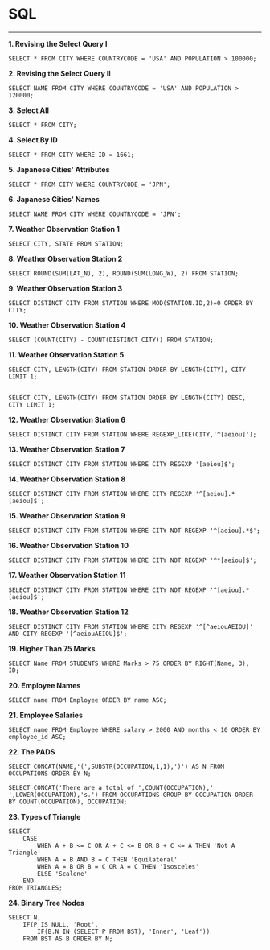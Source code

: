 # SQL
----

**1. Revising the Select Query I**

```
SELECT * FROM CITY WHERE COUNTRYCODE = 'USA' AND POPULATION > 100000;
```

**2. Revising the Select Query II**

```
SELECT NAME FROM CITY WHERE COUNTRYCODE = 'USA' AND POPULATION > 120000;
```

**3. Select All**

```
SELECT * FROM CITY;
```

**4. Select By ID**

```
SELECT * FROM CITY WHERE ID = 1661;
```

**5. Japanese Cities' Attributes**

```
SELECT * FROM CITY WHERE COUNTRYCODE = 'JPN';
```

**6. Japanese Cities' Names**

```
SELECT NAME FROM CITY WHERE COUNTRYCODE = 'JPN';
```

**7. Weather Observation Station 1**

```
SELECT CITY, STATE FROM STATION;
```

**8. Weather Observation Station 2**
```
SELECT ROUND(SUM(LAT_N), 2), ROUND(SUM(LONG_W), 2) FROM STATION;
```


**9. Weather Observation Station 3**

```
SELECT DISTINCT CITY FROM STATION WHERE MOD(STATION.ID,2)=0 ORDER BY CITY;
```

**10. Weather Observation Station 4**

```
SELECT (COUNT(CITY) - COUNT(DISTINCT CITY)) FROM STATION;
```

**11. Weather Observation Station 5**
```
SELECT CITY, LENGTH(CITY) FROM STATION ORDER BY LENGTH(CITY), CITY LIMIT 1;


SELECT CITY, LENGTH(CITY) FROM STATION ORDER BY LENGTH(CITY) DESC, CITY LIMIT 1;
```

**12. Weather Observation Station 6**
```
SELECT DISTINCT CITY FROM STATION WHERE REGEXP_LIKE(CITY,'^[aeiou]');
```

**13. Weather Observation Station 7**
```
SELECT DISTINCT CITY FROM STATION WHERE CITY REGEXP '[aeiou]$';
```

**14. Weather Observation Station 8**
```
SELECT DISTINCT CITY FROM STATION WHERE CITY REGEXP '^[aeiou].*[aeiou]$';
```

**15. Weather Observation Station 9**
```
SELECT DISTINCT CITY FROM STATION WHERE CITY NOT REGEXP '^[aeiou].*$';
```

**16. Weather Observation Station 10**
```
SELECT DISTINCT CITY FROM STATION WHERE CITY NOT REGEXP '^*[aeiou]$';
```

**17. Weather Observation Station 11**
```
SELECT DISTINCT CITY FROM STATION WHERE CITY NOT REGEXP '^[aeiou].*[aeiou]$';
```

**18. Weather Observation Station 12**
```
SELECT DISTINCT CITY FROM STATION WHERE CITY REGEXP '^[^aeiouAEIOU]' AND CITY REGEXP '[^aeiouAEIOU]$';
```

**19. Higher Than 75 Marks**
```
SELECT Name FROM STUDENTS WHERE Marks > 75 ORDER BY RIGHT(Name, 3), ID;
```

**20. Employee Names**
```
SELECT name FROM Employee ORDER BY name ASC;
```

**21. Employee Salaries**
```
SELECT name FROM Employee WHERE salary > 2000 AND months < 10 ORDER BY employee_id ASC;
```

**22. The PADS**
```
SELECT CONCAT(NAME,'(',SUBSTR(OCCUPATION,1,1),')') AS N FROM OCCUPATIONS ORDER BY N;

SELECT CONCAT('There are a total of ',COUNT(OCCUPATION),' ',LOWER(OCCUPATION),'s.') FROM OCCUPATIONS GROUP BY OCCUPATION ORDER BY COUNT(OCCUPATION), OCCUPATION;
```

**23. Types of Triangle**
```
SELECT 
    CASE
        WHEN A + B <= C OR A + C <= B OR B + C <= A THEN 'Not A Triangle'
        WHEN A = B AND B = C THEN 'Equilateral'
        WHEN A = B OR B = C OR A = C THEN 'Isosceles'
        ELSE 'Scalene'
    END
FROM TRIANGLES;
```

**24. Binary Tree Nodes**
```
SELECT N, 
	IF(P IS NULL, 'Root', 
		IF(B.N IN (SELECT P FROM BST), 'Inner', 'Leaf')) 
	FROM BST AS B ORDER BY N;
```